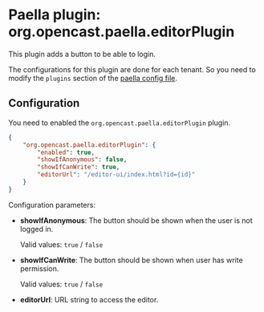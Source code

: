 Paella plugin: org.opencast.paella.editorPlugin
==============================================

This plugin adds a button to be able to login.

The configurations for this plugin are done for each tenant. So you need to modify the `plugins`
section of the [paella config file](../configuration.md).


Configuration
-------------

You need to enabled the `org.opencast.paella.editorPlugin` plugin.

```json
{
    "org.opencast.paella.editorPlugin": {
        "enabled": true,
        "showIfAnonymous": false,
        "showIfCanWrite": true,
        "editorUrl": "/editor-ui/index.html?id={id}"
    }    
}
```

Configuration parameters:

- **showIfAnonymous**: The button should be shown when the user is not logged in.
    
    Valid values: `true` / `false`

- **showIfCanWrite**: The button should be shown when user has write permission.

    Valid values: `true` / `false`

- **editorUrl**: URL string to access the editor.
